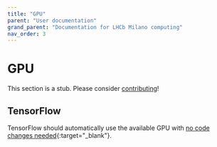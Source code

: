 ```yaml
---
title: "GPU"
parent: "User documentation"
grand_parent: "Documentation for LHCb Milano computing"
nav_order: 3
---
```


# GPU
This section is a stub. Please consider [contributing]()!

## TensorFlow
TensorFlow should automatically use the available GPU with [no code changes needed](https://www.tensorflow.org/guide/gpu){:target="_blank"}.
